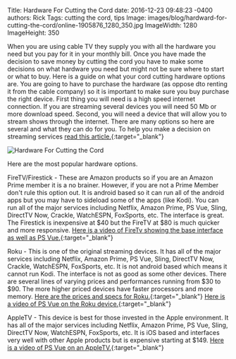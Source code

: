 Title: Hardware For Cutting the Cord
date: 2016-12-23 09:48:23 -0400
authors: Rick
Tags: cutting the cord, tips
Image: images/blog/hardward-for-cutting-the-cord/online-1905876_1280_350.jpg
ImageWidth: 1280
ImageHeight: 350

When you are using cable TV they supply you with all the hardware you need but you pay for it in your monthly bill. Once you have made the decision to save money by cutting the cord you have to make some decisions on what hardware you need but might not be sure where to start or what to buy. Here is a guide on what your cord cutting hardware options are. You are going to have to purchase the hardware (as oppose dto renting it from the cable company) so it is important to make sure you buy purchase the right device. First thing you will need is a high speed internet connection. If you are streaming several devices you will need 50 Mb or more download speed. Second, you will need a device that will allow you to stream shows through the internet. There are many options so here are several and what they can do for you. To help you make a decision on streaming services [read this article.](http://www.zdnet.com/article/the-best-internet-video-streaming-services){:target="_blank"}
<!-- PELICAN_END_SUMMARY -->

<img src="../../images/blog/hardward-for-cutting-the-cord/online-1905876_1280_350.jpg" alt="Hardware For Cutting the Cord" class="image-responsive image-center" markdown=1>

Here are the most popular hardware options.

FireTV/Firestick - These are Amazon products so if you are an Amazon Prime member it is a no brainer. However, if you are not a Prime Member don't rule this option out. It is android based so it can run all of the android apps but you may have to sideload some of the apps (like Kodi). You can run all of the major services including Netflix, Amazon Prime, PS Vue, Sling, DirectTV Now, Crackle, WatchESPN, FoxSports, etc. The interface is great. The Firestick is inexpensive at $40 but the FireTV at $80 is much quicker and more responsive. [Here is a video of FireTv showing the base interface as well as PS Vue.](https://youtu.be/IAVuY6C2RGU){:target="_blank"}

Roku - This is one of the original streaming devices. It has all of the major services including Netflix, Amazon Prime, PS Vue, Sling, DirectTV Now, Crackle, WatchESPN, FoxSports, etc. It is not android based which means it cannot run Kodi. The interface is not as good as some other devices. There are several lines of varying prices and performances running from $30 to $90. The more higher priced devices have faster processors and more memory. [Here are the prices and specs for Roku.](https://www.roku.com/products/compare#sku=4620R){:target="_blank"} [Here is a video of PS Vue on the Roku device.](https://www.youtube.com/watch?v=dNX0QzJRteE){:target="_blank"}

AppleTV - This device is best for those invested in the Apple environment. It has all of the major services including Netflix, Amazon Prime, PS Vue, Sling, DirectTV Now, WatchESPN, FoxSports, etc. It is iOS based and interfaces very well with other Apple products but is expensive starting at $149. [Here is a video of PS Vue on an AppleTV.](https://www.youtube.com/watch?v=2idYi4rZCXQ){:target="_blank"}